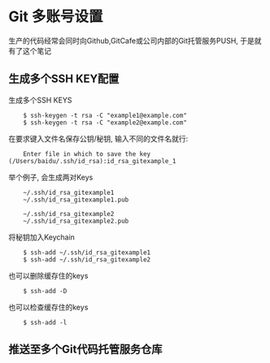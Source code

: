 # Git 多账号设置

生产的代码经常会同时向Github,GitCafe或公司内部的Git托管服务PUSH, 于是就有了这个笔记

## 生成多个SSH KEY配置

生成多个SSH KEYS

        $ ssh-keygen -t rsa -C "example1@example.com"
        $ ssh-keygen -t rsa -C "example2@example.com"

在要求键入文件名保存公钥/秘钥, 输入不同的文件名就行:

        Enter file in which to save the key (/Users/baidu/.ssh/id_rsa):id_rsa_gitexample_1

举个例子, 会生成两对Keys

        ~/.ssh/id_rsa_gitexample1
        ~/.ssh/id_rsa_gitexample1.pub

        ~/.ssh/id_rsa_gitexample2
        ~/.ssh/id_rsa_gitexample2.pub

将秘钥加入Keychain

        $ ssh-add ~/.ssh/id_rsa_gitexample1
        $ ssh-add ~/.ssh/id_rsa_gitexample2

也可以删除缓存住的keys

        $ ssh-add -D

也可以检查缓存住的keys

        $ ssh-add -l

## 推送至多个Git代码托管服务仓库
